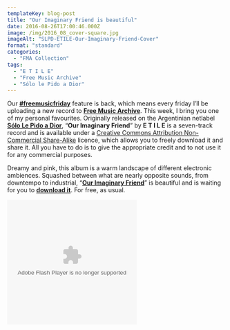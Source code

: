 ```yaml
---
templateKey: blog-post
title: "Our Imaginary Friend is beautiful"
date: 2016-08-26T17:00:46.000Z
image: /img/2016_08_cover-square.jpg
imageAlt: "SLPD-ETILE-Our-Imaginary-Friend-Cover"
format: "standard"
categories:
  - "FMA Collection"
tags:
  - "E T I L E"
  - "Free Music Archive"
  - "Sólo le Pido a Dior"
---
```

Our [**#freemusicfriday**](/fma-collection/) feature is back, which means every friday I’ll be uploading a new record to [**Free Music Archive**](http://freemusicarchive.org/curator/programamarcabranca/). This week, I bring you one of my personal favourites. Originally released on the Argentinian netlabel **[Sólo Le Pido a Dior](https://sololepidoadior.bandcamp.com/album/spd-08-our-imaginary-friend)**, “**Our Imaginary Friend**” by **E T I L E** is a seven-track record and is available under a [Creative Commons Attribution Non-Commercial Share-Alike](https://creativecommons.org/licenses/by-nc-sa/3.0/) licence, which allows you to freely download it and share it. All you have to do is to give the appropriate credit and to not use it for any commercial purposes.

Dreamy and pink, this album is a warm landscape of different electronic ambiences. Squashed between what are nearly opposite sounds, from downtempo to industrial, “**[Our Imaginary Friend](http://freemusicarchive.org/music/E_T_I_L_E/Our_Imaginary_Friend/)**” is beautiful and is waiting for you to [**download it**](http://freemusicarchive.org/music/E_T_I_L_E/Our_Imaginary_Friend/). For free, as usual.

<object width="300" height="290"><param name="movie" value="https://freemusicarchive.org/swf/playlistplayer.swf"><param name="flashvars" value="playlist=https://freemusicarchive.org/services/playlists/embed/album/21064.xml"><param name="allowscriptaccess" value="sameDomain"><embed type="application/x-shockwave-flash" src="https://freemusicarchive.org/swf/playlistplayer.swf" flashvars="playlist=https://freemusicarchive.org/services/playlists/embed/album/21064.xml" allowscriptaccess="sameDomain" height="290" width="300"></object>